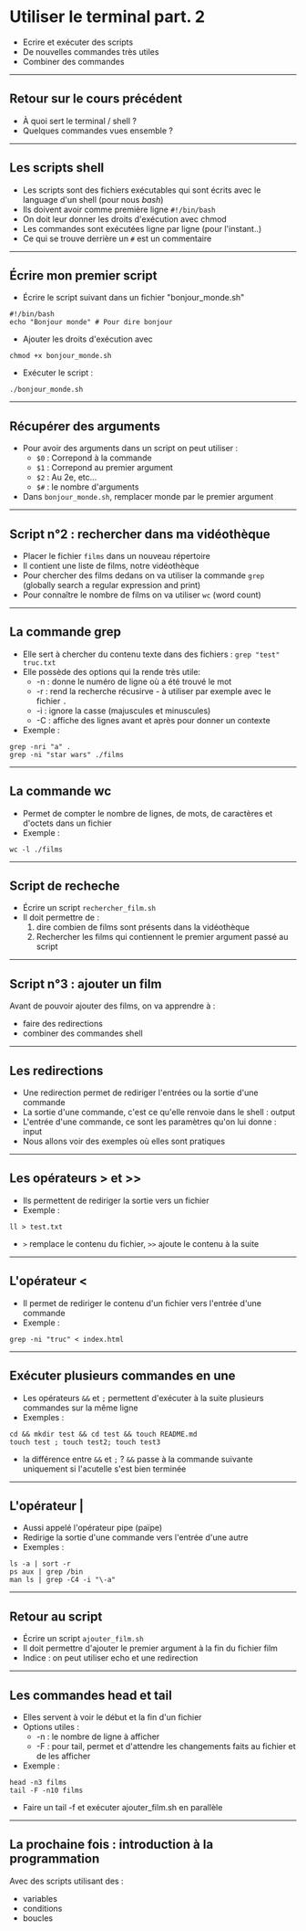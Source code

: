 # Utiliser le terminal part. 2
- Ecrire et exécuter des scripts
- De nouvelles commandes très utiles
- Combiner des commandes



***



## Retour sur le cours précédent
- À quoi sert le terminal / shell ?
- Quelques commandes vues ensemble ?



***



## Les scripts shell
- Les scripts sont des fichiers exécutables qui sont écrits avec le language d'un shell (pour nous *bash*)
- Ils doivent avoir comme première ligne `#!/bin/bash`
- On doit leur donner les droits d'exécution avec chmod
- Les commandes sont exécutées ligne par ligne (pour l'instant..)
- Ce qui se trouve derrière un `#` est un commentaire



---



## Écrire mon premier script

- Écrire le script suivant dans un fichier "bonjour_monde.sh"
```
#!/bin/bash
echo "Bonjour monde" # Pour dire bonjour
```
- Ajouter les droits d'exécution avec
```
chmod +x bonjour_monde.sh
```
- Exécuter le script :

```
./bonjour_monde.sh
```



***



## Récupérer des arguments
- Pour avoir des arguments dans un script on peut utiliser :
  - `$0` : Correpond à la commande
  - `$1` : Correpond au premier argument
  - `$2` : Au 2e, etc...
  - `$#` : le nombre d'arguments
- Dans `bonjour_monde.sh`, remplacer monde par le premier argument



---



## Script n°2 : rechercher dans ma vidéothèque
- Placer le fichier `films` dans un nouveau répertoire
- Il contient une liste de films, notre vidéothèque
- Pour chercher des films dedans on va utiliser la commande `grep` (globally search a regular expression and print)
- Pour connaître le nombre de films on va utiliser `wc` (word count)



***



## La commande grep
- Elle sert à chercher du contenu texte dans des fichiers : `grep "test" truc.txt`
- Elle possède des options qui la rende très utile:
    * -n : donne le numéro de ligne où a été trouvé le mot
    * -r : rend la recherche récusirve - à utiliser par exemple avec le fichier `.`
    * -i : ignore la casse (majuscules et minuscules)
    * -C <num ligne> : affiche des lignes avant et après pour donner un contexte
- Exemple :
```
grep -nri "a" .
grep -ni "star wars" ./films
```



***



## La commande wc
- Permet de compter le nombre de lignes, de mots, de caractères et d'octets dans un fichier
- Exemple :
```
wc -l ./films
```



***


## Script de recheche
- Écrire un script `rechercher_film.sh`
- Il doit permettre de :
    1. dire combien de films sont présents dans la vidéothèque
    2. Rechercher les films qui contiennent le premier argument passé au script



---



## Script n°3 : ajouter un film
Avant de pouvoir ajouter des films, on va apprendre à :
- faire des redirections
- combiner des commandes shell



***



## Les redirections
- Une redirection permet de rediriger l'entrées ou la sortie d'une commande
- La sortie d'une commande, c'est ce qu'elle renvoie dans le shell : output
- L'entrée d'une commande, ce sont les paramètres qu'on lui donne : input
- Nous allons voir des exemples où elles sont pratiques



***



## Les opérateurs **>** et **>>**
- Ils permettent de rediriger la sortie vers un fichier
- Exemple :
```
ll > test.txt
```
- `>` remplace le contenu du fichier, `>>` ajoute le contenu à la suite



***



## L'opérateur **<**
- Il permet de rediriger le contenu d'un fichier vers l'entrée d'une commande
- Exemple :
```
grep -ni "truc" < index.html
```



***



## Exécuter plusieurs commandes en une
- Les opérateurs `&&` et `;` permettent d'exécuter à la suite plusieurs commandes sur la même ligne
- Exemples :
```
cd && mkdir test && cd test && touch README.md
touch test ; touch test2; touch test3
```
- la différence entre `&&` et `;` ? `&&` passe à la commande suivante uniquement si l'acutelle s'est bien terminée



***



## L'opérateur **|**
- Aussi appelé l'opérateur pipe (païpe)
- Redirige la sortie d'une commande vers l'entrée d'une autre
- Exemples :
```
ls -a | sort -r
ps aux | grep /bin
man ls | grep -C4 -i "\-a"
```



***



## Retour au script
- Écrire un script `ajouter_film.sh`
- Il doit permettre d'ajouter le premier argument à la fin du fichier film
- Indice : on peut utiliser echo et une redirection



***



## Les commandes head et tail
- Elles servent à voir le début et la fin d'un fichier
- Options utiles :
    * -n <nombre> : le nombre de ligne à afficher
    * -F : pour tail, permet et d'attendre les changements faits au fichier et de les afficher
- Exemple :
```
head -n3 films
tail -F -n10 films
```
- Faire un tail -f et exécuter ajouter_film.sh en parallèle



---



## La prochaine fois : introduction à la programmation
Avec des scripts utilisant des :
- variables
- conditions
- boucles
